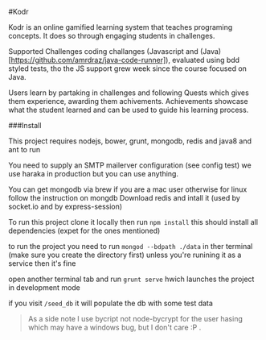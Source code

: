 #Kodr

Kodr is an online gamified learning system that teaches programing concepts. It does so through engaging students in challenges.

Supported Challenges
coding challanges (Javascript and (Java)[https://github.com/amrdraz/java-code-runner]), evaluated using bdd styled tests, tho the JS support grew week since the course focused on Java.

Users learn by partaking in challenges and following Quests which gives them experience, awarding them achivements.
Achievements showcase what the student learned and can be used to guide his learning process.

###Install

This project requires nodejs, bower, grunt, mongodb, redis and java8 and ant to run

You need to supply an SMTP mailerver configuration (see config test) we use haraka in production but you can use anything.

You can get mongodb via brew if you are a mac user otherwise for linux follow the instruction on mongdb
Download redis and intall it (used by socket.io and by express-session)

To run this project clone it locally then run `npm install`
this should install all dependencies (expet for the ones mentioned)

to run the project you need to run `mongod --bdpath ./data` in ther terminal (make sure you create the directory first) unless you're runining it as a service then it's fine

open another terminal tab and run `grunt serve` hwich launches the project in development mode

if you visit `/seed_db` it will populate the db with some test data

>As a side note I use bycript not node-bycrypt for the user hasing which may have a windows bug, but I don't care :P .
